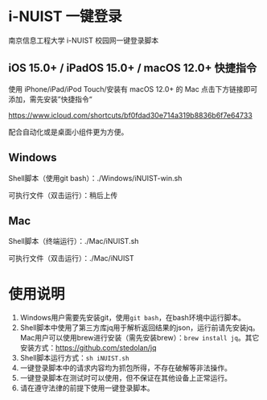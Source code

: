 # i-NUIST 一键登录

南京信息工程大学 i-NUIST 校园网一键登录脚本

## iOS 15.0+ / iPadOS 15.0+ / macOS 12.0+ 快捷指令

使用 iPhone/iPad/iPod Touch/安装有 macOS 12.0+ 的 Mac 点击下方链接即可添加，需先安装”快捷指令“

https://www.icloud.com/shortcuts/bf0fdad30e714a319b8836b6f7e64733

配合自动化或是桌面小组件更为方便。

## Windows

Shell脚本（使用git bash）：./Windows/iNUIST-win.sh

可执行文件（双击运行）：稍后上传

## Mac

Shell脚本（终端运行）：./Mac/iNUIST.sh

可执行文件（双击运行）：./Mac/iNUIST

# 使用说明

 1. Windows用户需要先安装git，使用`git bash`，在bash环境中运行脚本。
 2. Shell脚本中使用了第三方库jq用于解析返回结果的json，运行前请先安装jq。Mac用户可以使用brew进行安装（需先安装brew）：`brew install jq`。其它安装方式：https://github.com/stedolan/jq
 3. Shell脚本运行方式：`sh iNUIST.sh`
 4. 一键登录脚本中的请求内容均为抓包所得，不存在破解等非法操作。
 5. 一键登录脚本在测试时可以使用，但不保证在其他设备上正常运行。
 6. 请在遵守法律的前提下使用一键登录脚本。
